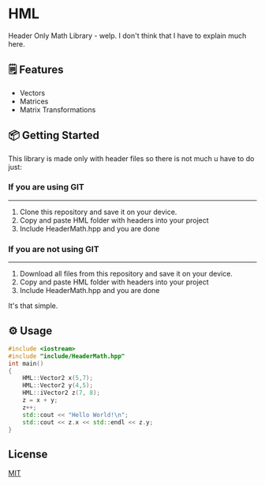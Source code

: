 # HML
Header Only Math Library - welp. I don't think that I have to explain much here.
## :spiral_notepad: Features
 - Vectors
 - Matrices
 - Matrix Transformations

## :package: Getting Started
This library is made only with header files so there is not much u have to do just:
### If you are using GIT
- - - -
1. Clone this repository and save it on your device.
2. Copy and paste HML folder with headers into your project
3. Include HeaderMath.hpp and you are done
### If you are not using GIT
- - - -
1. Download all files from this repository and save it on your device.
2. Copy and paste HML folder with headers into your project
3. Include HeaderMath.hpp and you are done

It's that simple.

## :gear: Usage
```cpp
#include <iostream>
#include "include/HeaderMath.hpp"
int main()
{
    HML::Vector2 x(5,7);
    HML::Vector2 y(4,5);
    HML::iVector2 z(7, 8);
    z = x + y;
    z++;
    std::cout << "Hello World!\n";
    std::cout << z.x << std::endl << z.y;
}
```

## License
[MIT](https://choosealicense.com/licenses/mit/)